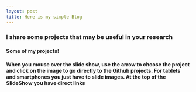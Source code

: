 ```yaml
---
layout: post
title: Here is my simple Blog
---
```


### I share some projects that may be useful in your research

#### Some of my projects!

#### When you mouse over the slide show, use the arrow to choose the project and click on the image to go directly to the Github projects. For tablets and smartphones you just have to slide images. At the top of the SlideShow you have direct links




